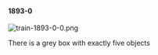 #### 1893-0
![train-1893-0-0.png](https://github.com/lil-lab/nlvr/raw/master/nlvr/train/images/3/train-1893-0-0.png "train-1893-0-0.png")

There is a grey box with exactly five objects